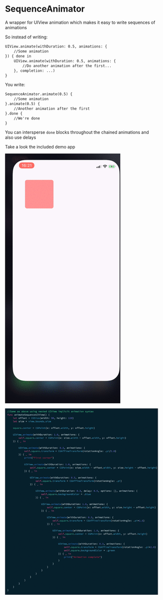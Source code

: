 # SequenceAnimator
A wrapper for UIView animation which makes it easy to write sequences of animations 

So instead of writing:

    UIView.animate(withDuration: 0.5, animations: {
        //Some animation
    }) { done in
        UIView.animate(withDuration: 0.5, animations: {
            //Do another animation after the first...
        }, completion: ...)
    }
    
You write:

    SequenceAnimator.animate(0.5) {
        //Some animation
    }.animate(0.5) {
        //Another animation after the first
    }.done {
        //We're done
    }
   
You can intersperse `done` blocks throughout the chained animations and also use delays   

Take a look the included demo app

![Demo](Images/SequenceDemo.gif)

![Code Comparison](Images/SequenceAnimatorComparison.gif)
